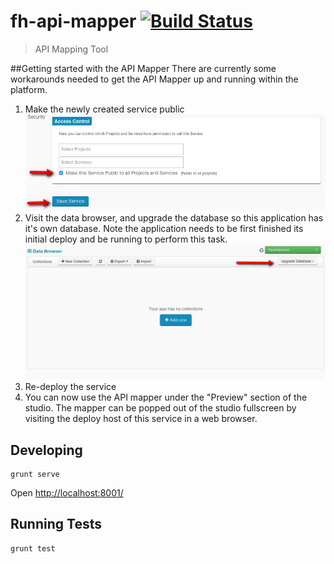 # fh-api-mapper  [![Build Status](https://travis-ci.org/feedhenry-templates/fh-api-mapper.png?branch=master)](https://travis-ci.org/feedhenry-templates/fh-api-mapper)

> API Mapping Tool

##Getting started with the API Mapper
There are currently some workarounds needed to get the API Mapper up and running within the platform. 

1. Make the newly created service public
![Public Service](/public/images/publicservice.jpg)
2. Visit the data browser, and upgrade the database so this application has it's own database. Note the application needs to be first finished its initial deploy and be running to perform this task. 
![Public Service](/public/images/databrowser.jpg)
3. Re-deploy the service
4. You can now use the API mapper under the "Preview" section of the studio. The mapper can be popped out of the studio fullscreen by visiting the deploy host of this service in a web browser. 

## Developing

    grunt serve

Open [http://localhost:8001/](http://localhost:8001/)

## Running Tests

    grunt test
